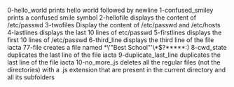 0-hello_world prints hello world followed by newline
1-confused_smiley prints a confused smile symbol
2-hellofile displays the content of /etc/passwd
3-twofiles Display the content of /etc/passwd and /etc/hosts
4-lastlines displays the last 10 lines of etc/passwd
5-firstlines displays the first 10 lines of /etc/passwd
6-third_line displays the third line of the file iacta
77-file creates a file named \*\\'"Best School"\'\\*$\?\*\*\*\*\*:)
8-cwd_state duplicates the last line of the file iacta
9-duplicate_last_line duplicates the last line of the file iacta
10-no_more_js deletes all the regular files (not the directories) with a .js extension that are present in the current directory and all its subfolders

